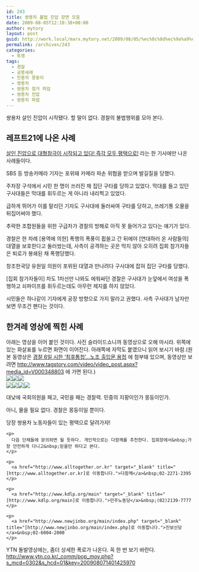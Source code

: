 ```yaml
---
id: 243
title: 쌍용차 불법 진압 장면 모음
date: 2009-08-05T12:10:38+00:00
author: mytory
layout: post
guid: http://work.local/marx.mytory.net/2009/08/05/%ec%8c%8d%ec%9a%a9%ec%b0%a8-%eb%b6%88%eb%b2%95-%ec%a7%84%ec%95%95-%ec%9e%a5%eb%a9%b4-%eb%aa%a8%ec%9d%8c/
permalink: /archives/243
categories:
  - 투쟁
tags:
  - 경찰
  - 공봉세례
  - 민중의 몽둥이
  - 쌍용차
  - 쌍용차 점거 파업
  - 쌍용차 진압
  - 쌍용차 파업
---
```

쌍용차 살인 진압이 시작됐다. 할 말이 없다. 경찰의 불법행위를 모아 본다.

## 레프트21에 나온 사례

<a target="_blank" href="http://www.left21.com/article/6855">살인 진압으로 대형참극이 시작되고 있다! 즉각 모두 평택으로!</a> 라는 한 기사에만 나온 사례들이다.

SBS 등 방송카메라 기자는 포위돼 카메라 파손 위협을 받으며 발길질을 당했다. 

주차장 구석에서 시민 한 명이 쓰러진 채 집단 구타를 당하고 있었다. 막대를 들고 있던 구사대들은 막대를 휘두르는 게 아니라 내리찍고 있었다.

급하게 뛰어가 이를 말리던 기자도 구사대에 둘러싸여 구타를 당하고, 쓰레기통 오물을 뒤집어써야 했다.

추락한 조합원들을 위한 구급차가 경찰의 방해로 아직 못 들어가고 있다는 얘기가 있다.

경찰은 한 차례 [용역에 의한] 폭행의 폭풍이 휩쓸고 간 뒤에야 [연대하러 온 사람들의] 대열을 보호한다고 둘러쌌는데, 사측이 공격하는 곳은 막지 않아 오히려 집회 참가자들은 퇴로가 봉쇄된 채 폭행당했다.

창조한국당 유원일 의원이 포위된 대열과 만나려다 구사대에 잡혀 집단 구타를 당했다.

[집회 참가자들이] 차도 1차선만 나와도 에워싸던 경찰은 구사대가 눈앞에서 여성을 폭행하고 쇠파이프를 휘두르는데도 아무런 제지를 하지 않았다.

시민들은 하나같이 기자에게 공장 방향으로 가지 말라고 권했다. 사측 구사대가 남자만 보면 무조건 팬다는 것이다.

## 한겨레 영상에 찍힌 사례

<div>
  아래는 영상을 이어 붙인 것이다. 사진 슬라이드쇼니까 동영상으로 오해 마시라. 위쪽에 있는 화살표를 누르면 화면이 이어진다. 아래쪽에 자막도 붙였으니 읽어 보시기 바람.(원본 동영상은&nbsp;<a href="http://www.hani.co.kr/arti/society/labor/369580.html" target="_blank" title="[http://www.hani.co.kr/arti/society/labor/369580.html]로 이동합니다.">경찰 6일 시한 ‘최후통첩’…노조 출입문 용접</a> 에 첨부돼 있으며, 동영상만 보려면&nbsp;<a href="http://www.tagstory.com/video/video_post.aspx?media_id=V000348803" target="_blank" title="[http://www.tagstory.com/video/video_post.aspx?media_id=V000348803]로 이동합니다.">http://www.tagstory.com/video/video_post.aspx?media_id=V000348803</a>&nbsp;에 가면 된다.)
</div>

<div>
  <img src="http://work.local/marx.mytory.net/wp-content/uploads/1/cfile23.uf.1266EF144A79722EA7F7C1.jpg" /><img src="http://work.local/marx.mytory.net/wp-content/uploads/1/cfile22.uf.1277F0144A79722F75A240.jpg" /><img src="http://work.local/marx.mytory.net/wp-content/uploads/1/cfile5.uf.1409BC144A7972314D5718.jpg" />&nbsp;
</div>

<div>
</div>

<div>
  <img src="http://work.local/marx.mytory.net/wp-content/uploads/1/cfile1.uf.193463254A7973398D3EC9.jpg" /><img src="http://work.local/marx.mytory.net/wp-content/uploads/1/cfile4.uf.172638254A79733A50B297.jpg" /><img src="http://work.local/marx.mytory.net/wp-content/uploads/1/cfile21.uf.11265C254A79733B8A8B5B.jpg" /><img src="http://work.local/marx.mytory.net/wp-content/uploads/1/cfile24.uf.1546CE254A79733C1C0121.jpg" /></p> 
  
  <p>
    대낮에 국회의원을 패고, 국민을 패는 경찰력. 민중의 지팡이인가 몽둥이인가.
  </p>
  
  <p>
    아니, 물을 필요 없다. 경찰은 몽둥이일 뿐이다.
  </p>
  
  <div class="gray-textbox">
    <p>
      당장 쌍용차 노동자들이 있는 평택으로 달려가자!
    </p>
    
    <p>
      다음 단체들에 문의하면 될 듯하다. 개인적으로는 다함께를 추천한다. 집회장에서&nbsp;가장 안전하게 다니고&nbsp;믿을만 하다고 본다.
    </p>
    
    <p>
      <a href="http://www.alltogether.or.kr" target="_blank" title="[http://www.alltogether.or.kr]로 이동합니다.">다함께</a>&nbsp;02-2271-2395
    </p>
    
    <p>
      <a href="http://www.kdlp.org/main" target="_blank" title="[http://www.kdlp.org/main]로 이동합니다.">민주노동당</a>&nbsp;(02)2139-7777
    </p>
    
    <p>
      <a href="http://www.newjinbo.org/main/index.php" target="_blank" title="[http://www.newjinbo.org/main/index.php]로 이동합니다.">진보신당</a>&nbsp;02-6004-2000
    </p>
  </div>
</div>

YTN 돌발영상에는, 좀더 상세한 폭로가 나온다. 꼭 한 번 보기 바란다. <a href="http://www.ytn.co.kr/_comm/pop_mov.php?s_mcd=0302&s_hcd=01&key=200908071401425970" target="_blank" title="[http://www.ytn.co.kr/_comm/pop_mov.php?s_mcd=0302&s_hcd=01&key=200908071401425970]로 이동합니다.">http://www.ytn.co.kr/_comm/pop_mov.php?s_mcd=0302&s_hcd=01&key=200908071401425970</a>